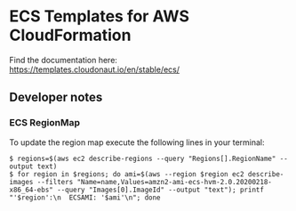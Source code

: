 # ECS Templates for AWS CloudFormation

Find the documentation here: https://templates.cloudonaut.io/en/stable/ecs/

## Developer notes

### ECS RegionMap
To update the region map execute the following lines in your terminal:

```
$ regions=$(aws ec2 describe-regions --query "Regions[].RegionName" --output text)
$ for region in $regions; do ami=$(aws --region $region ec2 describe-images --filters "Name=name,Values=amzn2-ami-ecs-hvm-2.0.20200218-x86_64-ebs" --query "Images[0].ImageId" --output "text"); printf "'$region':\n  ECSAMI: '$ami'\n"; done
```

